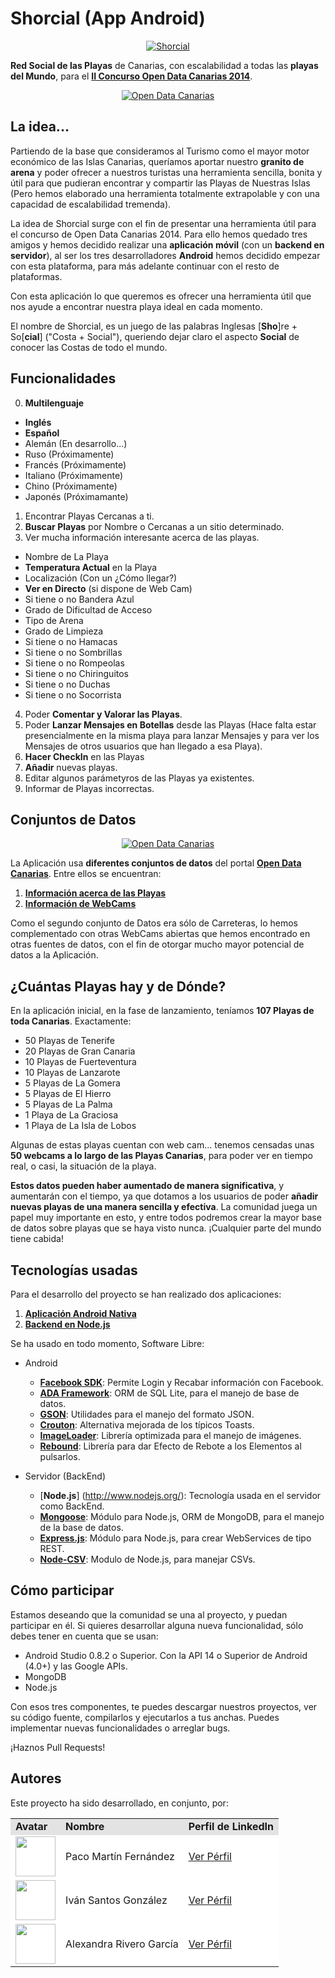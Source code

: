 Shorcial (App Android)
=========

<a href="http://shorcial.wordpress.com/">
  <p align="center">
    <img alt="Shorcial" src="http://shorcial.files.wordpress.com/2014/07/screenshot_2014-07-26-11-19-551.png?w=310&h=550" />
  </p>
</a>

**Red Social de las Playas** de Canarias, con escalabilidad a todas las **playas del Mundo**, para el [**II Concurso Open Data Canarias 2014**](http://www.opendatacanarias.es/ii-concurso-open-data).

<a href="http://opendatacanarias.es/">
  <p align="center">
    <img alt="Open Data Canarias" src="http://www.opendatacanarias.es/datos/uploads/group/20140619-043808.941708open-data-canarias.png" />
  </p>
</a>

## La idea... ##

Partiendo de la base que consideramos al Turismo como el mayor motor económico de las Islas Canarias, queríamos aportar nuestro **granito de arena** y poder ofrecer a nuestros turistas una herramienta sencilla, bonita y útil para que pudieran encontrar y compartir las Playas de Nuestras Islas (Pero hemos elaborado una herramienta totalmente extrapolable y con una capacidad de escalabilidad tremenda).

La idea de Shorcial surge con el fin de presentar una herramienta útil para el concurso de Open Data Canarias 2014. Para ello hemos quedado tres amigos y hemos decidido realizar una **aplicación móvil** (con un **backend en servidor**), al ser los tres desarrolladores **Android** hemos decidido empezar con esta plataforma, para más adelante continuar con el resto de plataformas.

Con esta aplicación lo que queremos es ofrecer una herramienta útil que nos ayude a encontrar nuestra playa ideal en cada momento.

El nombre de Shorcial, es un juego de las palabras Inglesas [**Sho**]re + So[**cial**] \("Costa + Social"), queriendo dejar claro el aspecto **Social** de conocer las Costas de todo el mundo.


## Funcionalidades ##

0. **Multilenguaje**
  - **Inglés**
  - **Español**
  - Alemán (En desarrollo...)
  - Ruso (Próximamente)
  - Francés (Próximamente)
  - Italiano (Próximamente)
  - Chino (Próximamente)
  - Japonés (Próximamante)
1. Encontrar Playas Cercanas a ti.
2. **Buscar Playas** por Nombre o Cercanas a un sitio determinado.
3. Ver mucha información interesante acerca de las playas.
  - Nombre de La Playa
  - **Temperatura Actual** en la Playa
  - Localización (Con un ¿Cómo llegar?)
  - **Ver en Directo** (si dispone de Web Cam)
  - Si tiene o no Bandera Azul
  - Grado de Dificultad de Acceso
  - Tipo de Arena
  - Grado de Limpieza
  - Si tiene o no Hamacas
  - Si tiene o no Sombrillas
  - Si tiene o no Rompeolas
  - Si tiene o no Chiringuitos
  - Si tiene o no Duchas
  - Si tiene o no Socorrista
4. Poder **Comentar y Valorar las Playas**.
5. Poder **Lanzar Mensajes en Botellas** desde las Playas (Hace falta estar presencialmente en la misma playa para lanzar Mensajes y para ver los Mensajes de otros usuarios que han llegado a esa Playa).
6. **Hacer CheckIn** en las Playas
7. **Añadir** nuevas playas.
8. Editar algunos parámetyros de las Playas ya existentes.
9. Informar de Playas incorrectas.

## Conjuntos de Datos ##

<a href="http://opendatacanarias.es/">
  <p align="center">
    <img alt="Open Data Canarias" src="http://www.opendatacanarias.es/datos/uploads/group/20140619-043808.941708open-data-canarias.png" />
  </p>
</a>

La Aplicación usa **diferentes conjuntos de datos** del portal [**Open Data Canarias**](http://opendatacanarias.es/). Entre ellos se encuentran:

1. [**Información acerca de las Playas**](http://www.opendatacanarias.es/datos/dataset/tdt-playas-de-tenerife)
2. [**Información de WebCams**](http://www.opendatacanarias.es/datos/dataset/cic-camaras-en-carreteras)

Como el segundo conjunto de Datos era sólo de Carreteras, lo hemos complementado con otras WebCams abiertas que hemos encontrado en otras fuentes de datos, con el fin de otorgar mucho mayor potencial de datos a la Aplicación.

## ¿Cuántas Playas hay y de Dónde? ##

En la aplicación inicial, en la fase de lanzamiento, teníamos **107 Playas de toda Canarias**. Exactamente:

- 50 Playas de Tenerife
- 20 Playas de Gran Canaria
- 10 Playas de Fuerteventura
- 10 Playas de Lanzarote
- 5 Playas de La Gomera
- 5 Playas de El Hierro
- 5 Playas de La Palma
- 1 Playa de La Graciosa
- 1 Playa de La Isla de Lobos

Algunas de estas playas cuentan con web cam... tenemos censadas unas **50 webcams a lo largo de las Playas Canarias**, para poder ver en tiempo real, o casi, la situación de la playa.

**Estos datos pueden haber aumentado de manera significativa**, y aumentarán con el tiempo, ya que dotamos a los usuarios de poder **añadir nuevas playas de una manera sencilla y efectiva**. La comunidad juega un papel muy importante en esto, y entre todos podremos crear la mayor base de datos sobre playas que se haya visto nunca. ¡Cualquier parte del mundo tiene cabida!

## Tecnologías usadas ##

Para el desarrollo del proyecto se han realizado dos aplicaciones:

1. [**Aplicación Android Nativa**](https://github.com/pacomf/playasODC_app)
2. [**Backend en Node.js**](https://github.com/alelit4/playasODC_server)

Se ha usado en todo momento, Software Libre:

* Android
  - [**Facebook SDK**](https://github.com/facebook/facebook-android-sdk): Permite Login y Recabar información con Facebook.
  - [**ADA Framework**](https://github.com/mobandme/ADA-Framework): ORM de SQL Lite, para el manejo de base de datos.
  - [**GSON**](https://code.google.com/p/google-gson/): Utilidades para el manejo del formato JSON.
  - [**Crouton**](https://github.com/keyboardsurfer/Crouton): Alternativa mejorada de los típicos Toasts.
  - [**ImageLoader**](https://github.com/nostra13/Android-Universal-Image-Loader): Librería optimizada para el manejo de imágenes.
  - [**Rebound**](https://github.com/facebook/rebound): Librería para dar Efecto de Rebote a los Elementos al pulsarlos.

* Servidor (BackEnd)
  - [**Node.js**] (http://www.nodejs.org/): Tecnología usada en el servidor como BackEnd.
  - [**Mongoose**](https://github.com/LearnBoost/mongoose): Módulo para Node.js, ORM de MongoDB, para el manejo de la base de datos.
  - [**Express.js**](https://github.com/visionmedia/express): Módulo para Node.js, para crear WebServices de tipo REST.
  - [**Node-CSV**](https://github.com/wdavidw/node-csv): Modulo de Node.js, para manejar CSVs.

## Cómo participar ##

Estamos deseando que la comunidad se una al proyecto, y puedan participar en él. Si quieres desarrollar alguna nueva funcionalidad, sólo debes tener en cuenta que se usan:

* Android Studio 0.8.2 o Superior. Con la API 14 o Superior de Android (4.0+) y las Google APIs.
* MongoDB
* Node.js

Con esos tres componentes, te puedes descargar nuestros proyectos, ver su código fuente, compilarlos y ejecutarlos a tus anchas. Puedes implementar nuevas funcionalidades o arreglar bugs.

¡Haznos Pull Requests!

## Autores ##

Este proyecto ha sido desarrollado, en conjunto, por:

<!-- Tabla -->
<table cellspacing="0">
  <tr  style="background-color: #E3E3E3;">
    <td> <b>Avatar</b> </td>
    <td> <b>Nombre</b> </td>
	<td> <b>Perfil de LinkedIn</b> </td>
  </tr>
  <tr style="background-color: #FFFFFF;">
    <td> <img width="64"src="http://shorcial.files.wordpress.com/2014/07/paco.jpg?w=139&h=197"/> </td>
    <td> Paco Martín Fernández </td>
	<td> <a href="es.linkedin.com/in/fmartinfdez/">Ver Pérfil</a> </td>
  </tr>
  <tr style="background-color: #FFFFFF;">
    <td> <img width="64"src="http://shorcial.files.wordpress.com/2014/07/dsc07622.jpg?w=199&h=212"/> </td>
    <td> Iván Santos González </td>
	<td> <a href="es.linkedin.com/pub/iván-santos-gonzález/3b/924/69">Ver Pérfil</a> </td>
  </tr>
  <tr style="background-color: #FFFFFF;">
    <td> <img width="64"src="http://shorcial.files.wordpress.com/2014/07/ale.png?w=187&h=196"/> </td>
    <td> Alexandra Rivero García </td>
	<td> <a href="es.linkedin.com/pub/alexandra-rivero/3b/a05/839">Ver Pérfil</a> </td>
  </tr>
</table>
<!-- Fin tabla -->

